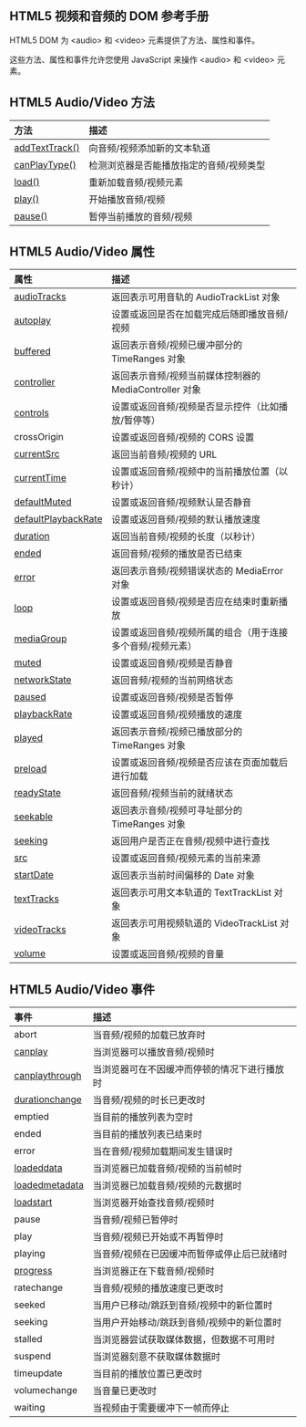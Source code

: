 ## HTML5 视频和音频的 DOM 参考手册

HTML5 DOM 为 &lt;audio&gt; 和 &lt;video&gt; 元素提供了方法、属性和事件。

这些方法、属性和事件允许您使用 JavaScript 来操作 &lt;audio&gt; 和 &lt;video&gt; 元素。

## HTML5 Audio/Video 方法

| 方法 | 描述 |
| :--- | :--- |
| [addTextTrack\(\)](http://www.w3school.com.cn/html5/av_met_addtexttrack.asp) | 向音频/视频添加新的文本轨道 |
| [canPlayType\(\)](http://www.w3school.com.cn/html5/av_met_canplaytype.asp) | 检测浏览器是否能播放指定的音频/视频类型 |
| [load\(\)](http://www.w3school.com.cn/html5/av_met_load.asp) | 重新加载音频/视频元素 |
| [play\(\)](http://www.w3school.com.cn/html5/av_met_play.asp) | 开始播放音频/视频 |
| [pause\(\)](http://www.w3school.com.cn/html5/av_met_pause.asp) | 暂停当前播放的音频/视频 |

## HTML5 Audio/Video 属性

| 属性 | 描述 |
| :--- | :--- |
| [audioTracks](http://www.w3school.com.cn/html5/av_prop_audiotracks.asp) | 返回表示可用音轨的 AudioTrackList 对象 |
| [autoplay](http://www.w3school.com.cn/html5/av_prop_autoplay.asp) | 设置或返回是否在加载完成后随即播放音频/视频 |
| [buffered](http://www.w3school.com.cn/html5/av_prop_buffered.asp) | 返回表示音频/视频已缓冲部分的 TimeRanges 对象 |
| [controller](http://www.w3school.com.cn/html5/av_prop_controller.asp) | 返回表示音频/视频当前媒体控制器的 MediaController 对象 |
| [controls](http://www.w3school.com.cn/html5/av_prop_controls.asp) | 设置或返回音频/视频是否显示控件（比如播放/暂停等） |
| crossOrigin | 设置或返回音频/视频的 CORS 设置 |
| [currentSrc](http://www.w3school.com.cn/html5/av_prop_currentsrc.asp) | 返回当前音频/视频的 URL |
| [currentTime](http://www.w3school.com.cn/html5/av_prop_currenttime.asp) | 设置或返回音频/视频中的当前播放位置（以秒计） |
| [defaultMuted](http://www.w3school.com.cn/html5/av_prop_defaultmuted.asp) | 设置或返回音频/视频默认是否静音 |
| [defaultPlaybackRate](http://www.w3school.com.cn/html5/av_prop_defaultplaybackrate.asp) | 设置或返回音频/视频的默认播放速度 |
| [duration](http://www.w3school.com.cn/html5/av_prop_duration.asp) | 返回当前音频/视频的长度（以秒计） |
| [ended](http://www.w3school.com.cn/html5/av_prop_ended.asp) | 返回音频/视频的播放是否已结束 |
| [error](http://www.w3school.com.cn/html5/av_prop_error.asp) | 返回表示音频/视频错误状态的 MediaError 对象 |
| [loop](http://www.w3school.com.cn/html5/av_prop_loop.asp) | 设置或返回音频/视频是否应在结束时重新播放 |
| [mediaGroup](http://www.w3school.com.cn/html5/av_prop_mediagroup.asp) | 设置或返回音频/视频所属的组合（用于连接多个音频/视频元素） |
| [muted](http://www.w3school.com.cn/html5/av_prop_muted.asp) | 设置或返回音频/视频是否静音 |
| [networkState](http://www.w3school.com.cn/html5/av_prop_networkstate.asp) | 返回音频/视频的当前网络状态 |
| [paused](http://www.w3school.com.cn/html5/av_prop_paused.asp) | 设置或返回音频/视频是否暂停 |
| [playbackRate](http://www.w3school.com.cn/html5/av_prop_playbackrate.asp) | 设置或返回音频/视频播放的速度 |
| [played](http://www.w3school.com.cn/html5/av_prop_played.asp) | 返回表示音频/视频已播放部分的 TimeRanges 对象 |
| [preload](http://www.w3school.com.cn/html5/av_prop_preload.asp) | 设置或返回音频/视频是否应该在页面加载后进行加载 |
| [readyState](http://www.w3school.com.cn/html5/av_prop_readystate.asp) | 返回音频/视频当前的就绪状态 |
| [seekable](http://www.w3school.com.cn/html5/av_prop_seekable.asp) | 返回表示音频/视频可寻址部分的 TimeRanges 对象 |
| [seeking](http://www.w3school.com.cn/html5/av_prop_seeking.asp) | 返回用户是否正在音频/视频中进行查找 |
| [src](http://www.w3school.com.cn/html5/av_prop_src.asp) | 设置或返回音频/视频元素的当前来源 |
| [startDate](http://www.w3school.com.cn/html5/av_prop_startdate.asp) | 返回表示当前时间偏移的 Date 对象 |
| [textTracks](http://www.w3school.com.cn/html5/av_prop_texttracks.asp) | 返回表示可用文本轨道的 TextTrackList 对象 |
| [videoTracks](http://www.w3school.com.cn/html5/av_prop_videotracks.asp) | 返回表示可用视频轨道的 VideoTrackList 对象 |
| [volume](http://www.w3school.com.cn/html5/av_prop_volume.asp) | 设置或返回音频/视频的音量 |

## HTML5 Audio/Video 事件

| 事件 | 描述 |
| :--- | :--- |
| abort | 当音频/视频的加载已放弃时 |
| [canplay](http://www.w3school.com.cn/html5/av_event_canplay.asp) | 当浏览器可以播放音频/视频时 |
| [canplaythrough](http://www.w3school.com.cn/html5/av_event_canplaythrough.asp) | 当浏览器可在不因缓冲而停顿的情况下进行播放时 |
| [durationchange](http://www.w3school.com.cn/html5/av_event_durationchange.asp) | 当音频/视频的时长已更改时 |
| emptied | 当目前的播放列表为空时 |
| ended | 当目前的播放列表已结束时 |
| error | 当在音频/视频加载期间发生错误时 |
| [loadeddata](http://www.w3school.com.cn/html5/av_event_loadeddata.asp) | 当浏览器已加载音频/视频的当前帧时 |
| [loadedmetadata](http://www.w3school.com.cn/html5/av_event_loadedmetadata.asp) | 当浏览器已加载音频/视频的元数据时 |
| [loadstart](http://www.w3school.com.cn/html5/av_event_loadstart.asp) | 当浏览器开始查找音频/视频时 |
| pause | 当音频/视频已暂停时 |
| play | 当音频/视频已开始或不再暂停时 |
| playing | 当音频/视频在已因缓冲而暂停或停止后已就绪时 |
| [progress](http://www.w3school.com.cn/html5/av_event_progress.asp) | 当浏览器正在下载音频/视频时 |
| ratechange | 当音频/视频的播放速度已更改时 |
| seeked | 当用户已移动/跳跃到音频/视频中的新位置时 |
| seeking | 当用户开始移动/跳跃到音频/视频中的新位置时 |
| stalled | 当浏览器尝试获取媒体数据，但数据不可用时 |
| suspend | 当浏览器刻意不获取媒体数据时 |
| timeupdate | 当目前的播放位置已更改时 |
| volumechange | 当音量已更改时 |
| waiting | 当视频由于需要缓冲下一帧而停止 |



